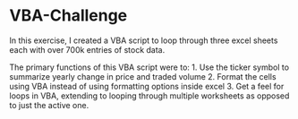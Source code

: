 # VBA-Challenge

In this exercise, I created a VBA script to loop through three excel sheets each with over 700k entries of stock data.

The primary functions of this VBA script were to:
    1. Use the ticker symbol to summarize yearly change in price and traded volume
    2. Format the cells using VBA instead of using formatting options inside excel
    3. Get a feel for loops in VBA, extending to looping through multiple worksheets as opposed to just the active one.